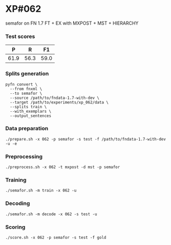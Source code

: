# XP\#062

semafor on FN 1.7 FT + EX with MXPOST + MST + HIERARCHY

### Test scores
| P | R | F1 |
| --- | --- | --- |
| 61.9 | 56.3 | 59.0 |

### Splits generation
```
pyfn convert \
  --from fnxml \
  --to semafor \
  --source /path/to/fndata-1.7-with-dev \
  --target /path/to/experiments/xp_062/data \
  --splits train \
  --with_exemplars \
  --output_sentences
```

### Data preparation
```
./prepare.sh -x 062 -p semafor -s test -f /path/to/fndata-1.7-with-dev -u -e
```

### Preprocessing
```
./preprocess.sh -x 062 -t mxpost -d mst -p semafor
```

### Training
```
./semafor.sh -m train -x 062 -u
```

### Decoding
```
./semafor.sh -m decode -x 062 -s test -u
```

### Scoring
```
./score.sh -x 062 -p semafor -s test -f gold
```
